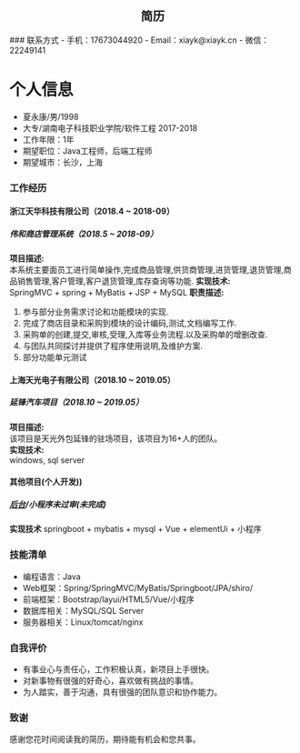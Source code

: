 <h2 align="center">简历</h2>
### 联系方式
- 手机：17673044920
- Email：xiayk@xiayk.cn
- 微信：22249141 

# 个人信息
 - 夏永康/男/1998 
 - 大专/湖南电子科技职业学院/软件工程 2017-2018
 - 工作年限：1年
 - 期望职位：Java工程师，后端工程师
 - 期望城市：长沙，上海

### 工作经历
#### 浙江天华科技有限公司（2018.4 ~ 2018-09）
##### 伟和商店管理系统（2018.5 ~ 2018-09）
**项目描述:**  
本系统主要面员工进行简单操作,完成商品管理,供货商管理,进货管理,退货管理,商品销售管理,客户管理,客户退货管理,库存查询等功能. 
**实现技术:**  
SpringMVC + spring + MyBatis + JSP + MySQL 
**职责描述:**  
1. 参与部分业务需求讨论和功能模块的实现.
2. 完成了商店目录和采购到模块的设计编码,测试,文档编写工作.
3. 采购单的创建,提交,审核,受理,入库等业务流程.以及采购单的增删改查.
4. 与团队共同探讨并提供了程序使用说明,及维护方案.
5. 部分功能单元测试


#### 上海天光电子有限公司（2018.10 ~ 2019.05）
##### 延锋汽车项目（2018.10 ~ 2019.05） 
**项目描述:**  
该项目是天光外包延锋的驻场项目，该项目为16+人的团队。    
**实现技术:**     
windows, sql server   

#### 其他项目(个人开发))
##### [后台](https://xiayk.cc)/小程序未过审(未完成)
**实现技术**
springboot + mybatis + mysql + Vue + elementUi + 小程序

### 技能清单
- 编程语言：Java
- Web框架：Spring/SpringMVC/MyBatis/Springboot/JPA/shiro/
- 前端框架：Bootstrap/layui/HTML5/Vue/小程序
- 数据库相关：MySQL/SQL Server
- 服务器相关：Linux/tomcat/nginx

### 自我评价
- 有事业心与责任心，工作积极认真，新项目上手很快。
- 对新事物有很强的好奇心，喜欢做有挑战的事情。
- 为人踏实，善于沟通，具有很强的团队意识和协作能力。
### 致谢
感谢您花时间阅读我的简历，期待能有机会和您共事。
